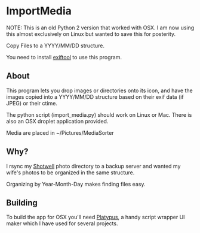 ImportMedia
===========

NOTE: This is an old Python 2 version that worked with OSX. I am now using this almost exclusively on Linux but wanted to save this for posterity. 

Copy Files to a YYYY/MM/DD structure. 

You need to install [exiftool](http://www.sno.phy.queensu.ca/~phil/exiftool/index.html) to use this program.

About
-----
This program lets you drop images or directories onto its icon, and have the 
images copied into a YYYY/MM/DD structure based on their exif data (if JPEG)
or their ctime.

The python script (import_media.py) should work on Linux or Mac. There is also
an OSX droplet application provided.

Media are placed in ~/Pictures/MediaSorter

Why?
----
I rsync my [Shotwell](https://wiki.gnome.org/Apps/Shotwell) photo directory to a 
backup server and wanted my wife's photos to be organized in the same structure. 

Organizing by Year-Month-Day makes finding files easy. 

Building
--------
To build the app for OSX you'll need [Platypus](http://www.sveinbjorn.org/platypus), 
a handy script wrapper UI maker which I have used for several projects. 
